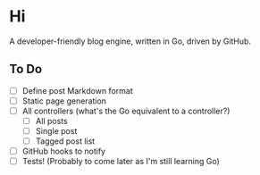 # Hi

A developer-friendly blog engine, written in Go, driven by GitHub.

## To Do

- [ ] Define post Markdown format
- [ ] Static page generation
- [ ] All controllers (what's the Go equivalent to a controller?)
  - [ ] All posts
  - [ ] Single post
  - [ ] Tagged post list
- [ ] GitHub hooks to notify
- [ ] Tests! (Probably to come later as I'm still learning Go)